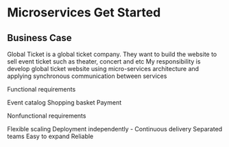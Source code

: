 # Microservices Get Started

## Business Case

Global Ticket is a global ticket company. They want to build the website to sell event ticket such as theater, concert and etc
My responsibility is develop global ticket website using micro-services architecture and applying synchronous communication between services

Functional requirements

Event catalog
Shopping basket
Payment

Nonfunctional requirements

Flexible scaling
Deployment independently - Continuous delivery
Separated teams
Easy to expand
Reliable
